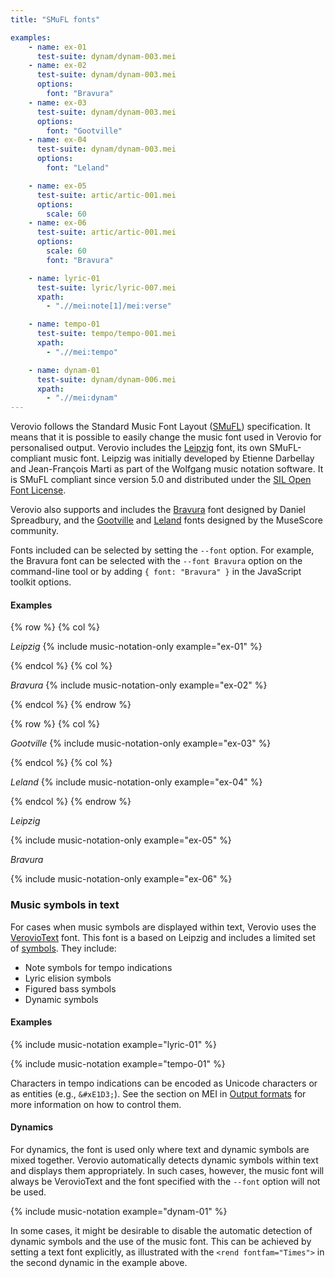 ```yaml
---
title: "SMuFL fonts"

examples:
    - name: ex-01
      test-suite: dynam/dynam-003.mei
    - name: ex-02
      test-suite: dynam/dynam-003.mei
      options:
        font: "Bravura"
    - name: ex-03
      test-suite: dynam/dynam-003.mei
      options:
        font: "Gootville"
    - name: ex-04
      test-suite: dynam/dynam-003.mei
      options:
        font: "Leland"

    - name: ex-05
      test-suite: artic/artic-001.mei
      options:
        scale: 60
    - name: ex-06
      test-suite: artic/artic-001.mei
      options:
        scale: 60
        font: "Bravura"

    - name: lyric-01
      test-suite: lyric/lyric-007.mei
      xpath:
        - ".//mei:note[1]/mei:verse"

    - name: tempo-01
      test-suite: tempo/tempo-001.mei
      xpath:
        - ".//mei:tempo"

    - name: dynam-01
      test-suite: dynam/dynam-006.mei
      xpath:
        - ".//mei:dynam"
---
```


Verovio follows the Standard Music Font Layout ([SMuFL](https://www.smufl.org/)) specification. It means that it is possible to easily change the music font used in Verovio for personalised output. Verovio includes the [Leipzig](https://github.com/rism-digital/leipzig) font, its own SMuFL-compliant music font. Leipzig was initially developed by Etienne Darbellay and Jean-François Marti as part of the Wolfgang music notation software. It is SMuFL compliant since version 5.0 and distributed under the [SIL Open Font License](https://github.com/rism-digital/leipzig/blob/main/LICENSE.txt).

Verovio also supports and includes the [Bravura](https://github.com/steinbergmedia/bravura) font designed by Daniel Spreadbury, and the [Gootville](https://github.com/musescore/MuseScore/tree/master/fonts/gootville) and [Leland](https://github.com/MuseScoreFonts/Leland) fonts designed by the MuseScore community.

Fonts included can be selected by setting the `--font` option. For example, the Bravura font can be selected with the `--font Bravura` option on the command-line tool or by adding `{ font: "Bravura" }` in the JavaScript toolkit options.

#### Examples

{% row %}
{% col %}

*Leipzig*
{% include music-notation-only example="ex-01" %}

{% endcol %}
{% col %}

*Bravura*
{% include music-notation-only example="ex-02" %}

{% endcol %}
{% endrow %}

{% row %}
{% col %}

*Gootville*
{% include music-notation-only example="ex-03" %}

{% endcol %}
{% col %}

*Leland*
{% include music-notation-only example="ex-04" %}

{% endcol %}
{% endrow %}

*Leipzig*

{% include music-notation-only example="ex-05" %}

*Bravura*

{% include music-notation-only example="ex-06" %}

### Music symbols in text

For cases when music symbols are displayed within text, Verovio uses the [VerovioText](https://github.com/rism-digital/verovio/blob/develop/fonts/VerovioText-1.0.ttf) font. This font is a based on Leipzig and includes a limited set of [symbols](https://torinak.com/font/lsfont.html#https://raw.githubusercontent.com/rism-digital/verovio/develop/fonts/VerovioText-1.0.ttf?raw=true). They include:
* Note symbols for tempo indications
* Lyric elision symbols
* Figured bass symbols
* Dynamic symbols

#### Examples

{% include music-notation example="lyric-01" %}

{% include music-notation example="tempo-01" %}

Characters in tempo indications can be encoded as Unicode characters or as entities (e.g., `&#xE1D3;`). See the section on MEI in [Output formats](/toolkit-reference/output-formats.html#MEI) for more information on how to control them.

#### Dynamics

For dynamics, the font is used only where text and dynamic symbols are mixed together. Verovio automatically detects dynamic symbols within text and displays them appropriately. In such cases, however, the music font will always be VerovioText and the font specified with the `--font` option will not be used.

{% include music-notation example="dynam-01" %}

In some cases, it might be desirable to disable the automatic detection of dynamic symbols and the use of the music font. This can be achieved by setting a text font explicitly, as illustrated with the `<rend fontfam="Times">` in the second dynamic in the example above.